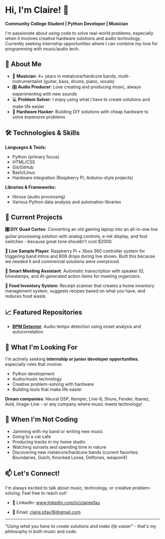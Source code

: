 # Hi, I'm Claire! 👋

**Community College Student | Python Developer | Musician**

I'm passionate about using code to solve real-world problems, especially when it involves creative hardware solutions and audio technology. Currently seeking internship opportunities where I can combine my love for programming with music/audio tech.

## 🎵 About Me

- 🎸 **Musician**: 4+ years in metalcore/hardcore bands, multi-instrumentalist (guitar, bass, drums, piano, vocals)
- 🎛️ **Audio Producer**: Love creating and producing music, always experimenting with new sounds
- 💻 **Problem Solver**: I enjoy using what I have to create solutions and make life easier
- 🔧 **Hardware Hacker**: Building DIY solutions with cheap hardware to solve expensive problems

## 🛠️ Technologies & Skills

**Languages & Tools:**
- Python (primary focus)
- HTML/CSS
- Git/GitHub
- Bash/Linux
- Hardware integration (Raspberry Pi, Arduino-style projects)

**Libraries & Frameworks:**
- librosa (audio processing)
- Various Python data analysis and automation libraries

## 🚀 Current Projects

**🎛️ DIY Quad Cortex**: Converting an old gaming laptop into an all-in-one live guitar processing solution with analog controls, e-ink display, and foot switches - because great tone shouldn't cost $2000.

**🎵 Live Sample Player**: Raspberry Pi + Xbox 360 controller system for triggering band intros and 808 drops during live shows. Built this because we needed it and commercial solutions were overpriced.

**🤖 Smart Meeting Assistant**: Automatic transcription with speaker ID, timestamps, and AI-generated action items for meeting organizers.

**🛒 Food Inventory System**: Receipt scanner that creates a home inventory management system, suggests recipes based on what you have, and reduces food waste.

## 📈 Featured Repositories

- **[BPM Detector](https://github.com/clairepfau/bmp-detector)**: Audio tempo detection using onset analysis and autocorrelation

## 🎯 What I'm Looking For

I'm actively seeking **internship or junior developer opportunities**, especially roles that involve:
- Python development
- Audio/music technology
- Creative problem-solving with hardware
- Building tools that make life easier

**Dream companies**: Neural DSP, Kemper, Line-6, Shure, Fender, Ibanez, Avid, Image-Line - or any company where music meets technology!

## 🤘 When I'm Not Coding

- Jamming with my band or writing new music
- Going to a cat cafe
- Producing tracks in my home studio  
- Watching sunsets and spending time in nature
- Discovering new metalcore/hardcore bands (current favorites: Boundaries, Gulch, Knocked Loose, Deftones, weaponX)

## 📫 Let's Connect!

I'm always excited to talk about music, technology, or creative problem-solving. Feel free to reach out!

- 💼 LinkedIn: www.linkedin.com/in/clairepfau

- 📧 Email: claire.pfau16@gmail.com

---

*"Using what you have to create solutions and make life easier"* - that's my philosophy in both music and code.
